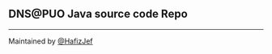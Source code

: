 ## DNS@PUO Java source code Repo ##
----------
Maintained by [@HafizJef][1]








  [1]: http://twitter.com/hafizjef
